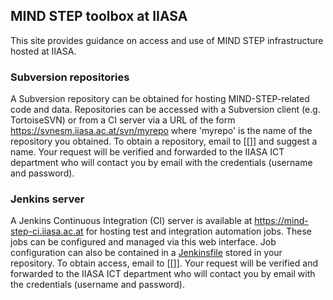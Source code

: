## MIND STEP toolbox at IIASA

This site provides guidance on access and use of MIND STEP infrastructure hosted at IIASA.

### Subversion repositories

A Subversion repository can be obtained for hosting MIND-STEP-related code and data. Repositories can be accessed with a Subversion client (e.g. TortoiseSVN) or from a CI server via a URL of the form https://svnesm.iiasa.ac.at/svn/myrepo where 'myrepo' is the name of the repository you obtained. To obtain a repository, email to [[]] and suggest a name. Your request will be verified and forwarded to the IIASA ICT department who will contact you by email with the credentials (username and password).

### Jenkins server

A Jenkins Continuous Integration (CI) server is available at https://mind-step-ci.iiasa.ac.at for hosting test and integration automation jobs. These jobs can be configured and managed via this web interface. Job configuration can also be contained in a [Jenkinsfile](https://www.jenkins.io/doc/book/pipeline/jenkinsfile/) stored in your repository. To obtain access, email to [[]]. Your request will be verified and forwarded to the IIASA ICT department who will contact you by email with the credentials (username and password).
